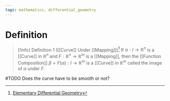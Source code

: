```yaml
---
tags: mathematics, differential_geometry
---
```


# Definition

> [!info] Definition 1 ([[Curve]] Under [[Mapping]])[^1]
> If $\alpha: I \rightarrow \mathbb{R}^n$ is a [[Curve]] in $\mathbb{R}^n$ and $F: \mathbb{R}^n \rightarrow \mathbb{R}^m$ is a [[Mapping]], then the [[Function Composition]] $\beta = F(\alpha): I \rightarrow \mathbb{R}^m$ is a [[Curve]] in $\mathbb{R}^m$ called the image of $\alpha$ under $F$.

#TODO 
Does the curve have to be smooth or not?

[^1]: [Elementary Differential Geometry](zotero://open-pdf/library/items/F6CCEWIU?page=50)